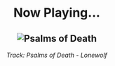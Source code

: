 <div align="center"> 
<h1>Now Playing...</h1>

![Psalms of Death](https://i.scdn.co/image/ab67616d00001e02ed0ee59a1623ca2dab94e29f)
--
_<p>Track: Psalms of Death - Lonewolf </p>_
</div>
